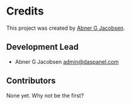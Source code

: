 # Credits

This project was created by [Abner G Jacobsen](http://daspanel.com).

Development Lead
----------------

* Abner G Jacobsen <admin@daspanel.com>

Contributors
------------

None yet. Why not be the first?
